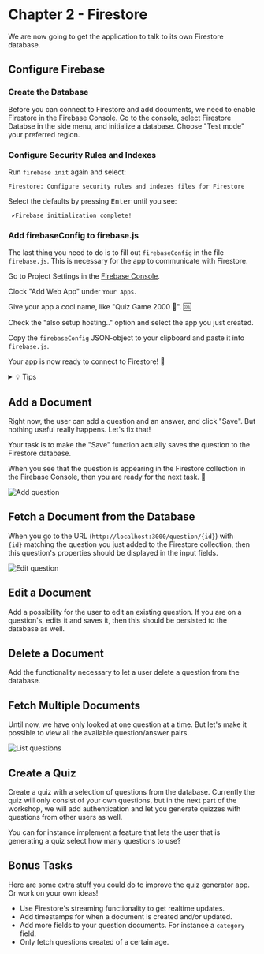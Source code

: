 # Chapter 2 - Firestore

We are now going to get the application to talk to its own Firestore database.

## Configure Firebase

### Create the Database

Before you can connect to Firestore and add documents, we need to enable Firestore in the Firebase Console. Go to the console, select Firestore Databse in the side menu, and initialize a database. Choose "Test mode" your preferred region.

### Configure Security Rules and Indexes

Run `firebase init` again and select:

```
Firestore: Configure security rules and indexes files for Firestore
```

Select the defaults by pressing <kbd>Enter</kbd> until you see:

```
 ✔Firebase initialization complete!
```

### Add firebaseConfig to firebase.js

The last thing you need to do is to fill out `firebaseConfig` in the file `firebase.js`. This is necessary for the app to communicate with Firestore.

Go to Project Settings in the [Firebase Console](https://console.firebase.google.com).

Clock "Add Web App" under `Your Apps`.

Give your app a cool name, like "Quiz Game 2000 🧠". 🆒

Check the "also setup hosting.." option and select the app you just created.

Copy the `firebaseConfig` JSON-object to your clipboard and paste it into `firebase.js`.

Your app is now ready to connect to Firestore! 🎉

<details><summary>💡 Tips </summary>

</br>

> Remember to check out the official documentation on Firestore: https://firebase.google.com/docs/firestore.

</details>

## Add a Document

Right now, the user can add a question and an answer, and click "Save". But nothing useful really happens. Let's fix that!

Your task is to make the "Save" function actually saves the question to the Firestore database.

When you see that the question is appearing in the Firestore collection in the Firebase Console, then you are ready for the next task. 🥇

![Add question](/resources/createQuestion.png)

## Fetch a Document from the Database

When you go to the URL (`http://localhost:3000/question/{id}`) with `{id}` matching the question you just added to the Firestore collection, then this question's properties should be displayed in the input fields.

![Edit question](/resources/editQuestion.png)

## Edit a Document

Add a possibility for the user to edit an existing question. If you are on a question's, edits it and saves it, then this should be persisted to the database as well.

## Delete a Document

Add the functionality necessary to let a user delete a question from the database.

## Fetch Multiple Documents

Until now, we have only looked at one question at a time. But let's make it possible to view all the available question/answer pairs.

![List questions](/resources/getQuestions.png)

## Create a Quiz

Create a quiz with a selection of questions from the database. Currently the quiz will only consist of your own questions, but in the next part of the workshop, we will add authentication and let you generate quizzes with questions from other users as well.

You can for instance implement a feature that lets the user that is generating a quiz select how many questions to use?

## Bonus Tasks

Here are some extra stuff you could do to improve the quiz generator app. Or work on your own ideas!

- Use Firestore's streaming functionality to get realtime updates.
- Add timestamps for when a document is created and/or updated.
- Add more fields to your question documents. For instance a `category` field.
- Only fetch questions created of a certain age.
